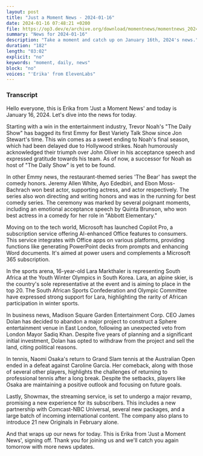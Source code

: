 ```yaml
---
layout: post
title: "Just a Moment News - 2024-01-16"
date: 2024-01-16 07:48:21 +0200
file: https://op3.dev/e/archive.org/download/momentnews/momentnews_2024-01-16.mp3
summary: "News for 2024-01-16"
description: "Take a moment and catch up on January 16th, 2024's news."
duration: "182"
length: "03:02"
explicit: "no"
keywords: "moment, daily, news"
block: "no"
voices: "'Erika' from ElevenLabs"
---
```


### Transcript

Hello everyone, this is Erika from 'Just a Moment News' and today is January 16, 2024. Let's dive into the news for today.

Starting with a win in the entertainment industry, Trevor Noah's "The Daily Show" has bagged its first Emmy for Best Variety Talk Show since Jon Stewart's time. This win comes as a sweet ending to Noah's final season, which had been delayed due to Hollywood strikes. Noah humorously acknowledged their triumph over John Oliver in his acceptance speech and expressed gratitude towards his team. As of now, a successor for Noah as host of "The Daily Show" is yet to be found.

In other Emmy news, the restaurant-themed series 'The Bear' has swept the comedy honors. Jeremy Allen White, Ayo Ededbiri, and Ebon Moss-Bachrach won best actor, supporting actress, and actor respectively. The series also won directing and writing honors and was in the running for best comedy series. The ceremony was marked by several poignant moments, including an emotional acceptance speech by Quinta Brunson, who won best actress in a comedy for her role in "Abbott Elementary."

Moving on to the tech world, Microsoft has launched Copilot Pro, a subscription service offering AI-enhanced Office features to consumers. This service integrates with Office apps on various platforms, providing functions like generating PowerPoint decks from prompts and enhancing Word documents. It's aimed at power users and complements a Microsoft 365 subscription.

In the sports arena, 16-year-old Lara Markthaler is representing South Africa at the Youth Winter Olympics in South Korea. Lara, an alpine skier, is the country's sole representative at the event and is aiming to place in the top 20. The South African Sports Confederation and Olympic Committee have expressed strong support for Lara, highlighting the rarity of African participation in winter sports.

In business news, Madison Square Garden Entertainment Corp. CEO James Dolan has decided to abandon a major project to construct a Sphere entertainment venue in East London, following an unexpected veto from London Mayor Sadiq Khan. Despite five years of planning and a significant initial investment, Dolan has opted to withdraw from the project and sell the land, citing political reasons.

In tennis, Naomi Osaka's return to Grand Slam tennis at the Australian Open ended in a defeat against Caroline Garcia. Her comeback, along with those of several other players, highlights the challenges of returning to professional tennis after a long break. Despite the setbacks, players like Osaka are maintaining a positive outlook and focusing on future goals.

Lastly, Showmax, the streaming service, is set to undergo a major revamp, promising a new experience for its subscribers. This includes a new partnership with Comcast-NBC Universal, several new packages, and a large batch of incoming international content. The company also plans to introduce 21 new Originals in February alone.

And that wraps up our news for today. This is Erika from 'Just a Moment News', signing off. Thank you for joining us and we'll catch you again tomorrow with more news updates.
